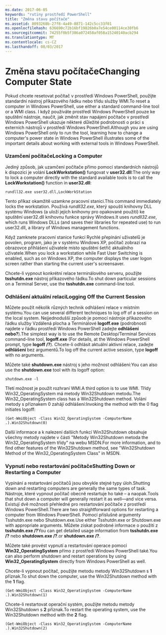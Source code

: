 ```yaml
---
ms.date: 2017-06-05
keywords: "rutiny prostředí PowerShell"
title: "Změna stavu počítače"
ms.assetid: 8093268b-27f8-4a49-8871-142c5cc33f01
ms.openlocfilehash: 636690c72b16bf19826b0a7e54ce00114ce30fb6
ms.sourcegitcommit: 74255f0b5f386a072458af058a15240140acb294
ms.translationtype: MT
ms.contentlocale: cs-CZ
ms.lasthandoff: 08/03/2017
---
```

# <a name="changing-computer-state"></a><span data-ttu-id="7bde4-103">Změna stavu počítače</span><span class="sxs-lookup"><span data-stu-id="7bde4-103">Changing Computer State</span></span>
<span data-ttu-id="7bde4-104">Pokud chcete resetovat počítač v prostředí Windows PowerShell, použijte standardní nástroj příkazového řádku nebo třídu služby WMI.</span><span class="sxs-lookup"><span data-stu-id="7bde4-104">To reset a computer in Windows PowerShell, use either a standard command-line tool or a WMI class.</span></span> <span data-ttu-id="7bde4-105">I když používáte prostředí Windows PowerShell pouze ke spuštění nástroje, naučit, jak změnit stav napájení počítače v prostředí Windows PowerShell ukazuje některé důležité podrobnosti o práci s externích nástrojů v prostředí Windows PowerShell.</span><span class="sxs-lookup"><span data-stu-id="7bde4-105">Although you are using Windows PowerShell only to run the tool, learning how to change a computer's power state in Windows PowerShell illustrates some of the important details about working with external tools in Windows PowerShell.</span></span>

### <a name="locking-a-computer"></a><span data-ttu-id="7bde4-106">Uzamčení počítače</span><span class="sxs-lookup"><span data-stu-id="7bde4-106">Locking a Computer</span></span>
<span data-ttu-id="7bde4-107">Jediný způsob, jak uzamčení počítače přímo pomocí standardních nástrojů k dispozici je volání **LockWorkstation()** fungovat v **user32.dll**:</span><span class="sxs-lookup"><span data-stu-id="7bde4-107">The only way to lock a computer directly with the standard available tools is to call the **LockWorkstation()** function in **user32.dll**:</span></span>

```
rundll32.exe user32.dll,LockWorkStation
```

<span data-ttu-id="7bde4-108">Tento příkaz okamžitě uzamkne pracovní stanici.</span><span class="sxs-lookup"><span data-stu-id="7bde4-108">This command immediately locks the workstation.</span></span> <span data-ttu-id="7bde4-109">Používá *rundll32.exe*, který spouští knihovny DLL systému Windows (a uloží jejich knihovny pro opakované použití) ke spuštění user32.dll knihovnu funkce správy Windows.</span><span class="sxs-lookup"><span data-stu-id="7bde4-109">It uses *rundll32.exe*, which runs Windows DLLs (and saves their libraries for repeated use) to run user32.dll, a library of Windows management functions.</span></span>

<span data-ttu-id="7bde4-110">Když zamknete pracovní stanice funkcí Rychlé přepínání uživatelů je povolen, program, jako je v systému Windows XP, počítač zobrazí na obrazovce přihlášení uživatele místo spuštění šetřič aktuálního uživatele.</span><span class="sxs-lookup"><span data-stu-id="7bde4-110">When you lock a workstation while Fast User Switching is enabled, such as on Windows XP, the computer displays the user logon screen rather than starting the current user's screensaver.</span></span>

<span data-ttu-id="7bde4-111">Chcete-li vypnout konkrétní relace terminálového serveru, použijte **tsshutdn.exe** nástroj příkazového řádku.</span><span class="sxs-lookup"><span data-stu-id="7bde4-111">To shut down particular sessions on a Terminal Server, use the **tsshutdn.exe** command-line tool.</span></span>

### <a name="logging-off-the-current-session"></a><span data-ttu-id="7bde4-112">Odhlášení aktuální relaci</span><span class="sxs-lookup"><span data-stu-id="7bde4-112">Logging Off the Current Session</span></span>
<span data-ttu-id="7bde4-113">Můžete použít několik různých technik odhlášení relace v místním systému.</span><span class="sxs-lookup"><span data-stu-id="7bde4-113">You can use several different techniques to log off of a session on the local system.</span></span> <span data-ttu-id="7bde4-114">Nejjednodušší způsob je pomocí nástroje příkazového řádku služby Vzdálená plocha a Terminálové **logoff.exe** (podrobnosti najdete v řádku prostředí Windows PowerShell zadejte **odhlášení nebo?**).</span><span class="sxs-lookup"><span data-stu-id="7bde4-114">The simplest way is to use the Remote Desktop/Terminal Services command-line tool, **logoff.exe** (For details, at the Windows PowerShell prompt, type **logoff /?**).</span></span> <span data-ttu-id="7bde4-115">Chcete-li odhlásit aktuální aktivní relace, zadejte **odhlášení** bez argumentů.</span><span class="sxs-lookup"><span data-stu-id="7bde4-115">To log off the current active session, type **logoff** with no arguments.</span></span>

<span data-ttu-id="7bde4-116">Můžete také **shutdown.exe** nástroj s jeho možnost odhlášení:</span><span class="sxs-lookup"><span data-stu-id="7bde4-116">You can also use the **shutdown.exe** tool with its logoff option:</span></span>

```
shutdown.exe -l
```

<span data-ttu-id="7bde4-117">Třetí možnost je použít rozhraní WMI.</span><span class="sxs-lookup"><span data-stu-id="7bde4-117">A third option is to use WMI.</span></span> <span data-ttu-id="7bde4-118">Třídy Win32_OperatingSystem má metody Win32Shutdown metodu.</span><span class="sxs-lookup"><span data-stu-id="7bde4-118">The Win32_OperatingSystem class has a Win32Shutdown method.</span></span> <span data-ttu-id="7bde4-119">Volání metody s příznakem 0 zahájí odhlášení:</span><span class="sxs-lookup"><span data-stu-id="7bde4-119">Invoking the method with the 0 flag initiates logoff:</span></span>

```
(Get-WmiObject -Class Win32_OperatingSystem -ComputerName .).Win32Shutdown(0)
```

<span data-ttu-id="7bde4-120">Další informace a k nalezení dalších funkcí Win32Shutdown obsahuje všechny metody najdete v části "Metody Win32Shutdown metoda the Win32_OperatingSystem třídy" na webu MSDN.</span><span class="sxs-lookup"><span data-stu-id="7bde4-120">For more information, and to find other features of the Win32Shutdown method, see "Win32Shutdown Method of the Win32_OperatingSystem Class" in MSDN.</span></span>

### <a name="shutting-down-or-restarting-a-computer"></a><span data-ttu-id="7bde4-121">Vypnutí nebo restartování počítače</span><span class="sxs-lookup"><span data-stu-id="7bde4-121">Shutting Down or Restarting a Computer</span></span>
<span data-ttu-id="7bde4-122">Vypínání a restartování počítačů jsou obvykle stejné typy úloh.</span><span class="sxs-lookup"><span data-stu-id="7bde4-122">Shutting down and restarting computers are generally the same types of task.</span></span> <span data-ttu-id="7bde4-123">Nástroje, které vypnout počítač obecně restartuje ho také – a naopak.</span><span class="sxs-lookup"><span data-stu-id="7bde4-123">Tools that shut down a computer will generally restart it as well—and vice versa.</span></span> <span data-ttu-id="7bde4-124">Existují dvě možnosti přehledné pro restartování počítače z prostředí Windows PowerShell.</span><span class="sxs-lookup"><span data-stu-id="7bde4-124">There are two straightforward options for restarting a computer from Windows PowerShell.</span></span> <span data-ttu-id="7bde4-125">Pomocí příslušné argumenty Tsshutdn.exe nebo Shutdown.exe.</span><span class="sxs-lookup"><span data-stu-id="7bde4-125">Use either Tsshutdn.exe or Shutdown.exe with appropriate arguments.</span></span> <span data-ttu-id="7bde4-126">Můžete získat podrobné informace o použití z **tsshutdn.exe /?**</span><span class="sxs-lookup"><span data-stu-id="7bde4-126">You can get detailed usage information from **tsshutdn.exe /?**</span></span> <span data-ttu-id="7bde4-127">nebo **shutdown.exe /?**.</span><span class="sxs-lookup"><span data-stu-id="7bde4-127">or **shutdown.exe /?**.</span></span>

<span data-ttu-id="7bde4-128">Můžete také provést vypnutí a restartování operace pomocí **Win32_OperatingSystem** přímo z prostředí Windows PowerShell také.</span><span class="sxs-lookup"><span data-stu-id="7bde4-128">You can also perform shutdown and restart operations by using **Win32_OperatingSystem** directly from Windows PowerShell as well.</span></span>

<span data-ttu-id="7bde4-129">Chcete-li vypnout počítač, použijte metodu metody Win32Shutdown s **1** příznak.</span><span class="sxs-lookup"><span data-stu-id="7bde4-129">To shut down the computer, use the Win32Shutdown method with the **1** flag.</span></span>

```
(Get-WmiObject -Class Win32_OperatingSystem -ComputerName .).Win32Shutdown(1)
```

<span data-ttu-id="7bde4-130">Chcete-li restartovat operační systém, použijte metodu metody Win32Shutdown s **2** příznak.</span><span class="sxs-lookup"><span data-stu-id="7bde4-130">To restart the operating system, use the Win32Shutdown method with the **2** flag.</span></span>

```
(Get-WmiObject -Class Win32_OperatingSystem -ComputerName .).Win32Shutdown(2)
```

